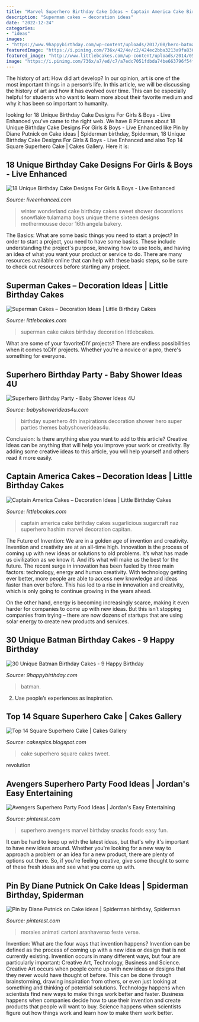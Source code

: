 ```yaml
---
title: "Marvel Superhero Birthday Cake Ideas ~ Captain America Cake Birthday Cakes Sugarlicious Sugarcraft Naz Superhero Hashim Marvel Decoration Capitan"
description: "Superman cakes – decoration ideas"
date: "2022-12-24"
categories:
- "ideas"
images:
- "https://www.9happybirthday.com/wp-content/uploads/2017/08/hero-batman-cakes-640x853.jpg"
featuredImage: "https://i.pinimg.com/736x/42/4e/c2/424ec2bba3213a9fa836c6af5fd37c07.jpg"
featured_image: "http://www.littlebcakes.com/wp-content/uploads/2014/05/Captain-America-Birthday-Cakes.jpg"
image: "https://i.pinimg.com/736x/a7/ed/c7/a7edc7051fdbda74be663796f54f7742.jpg"
---
```



The history of art: How did art develop?
In our opinion, art is one of the most important things in a person’s life. In this article, we will be discussing the history of art and how it has evolved over time. This can be especially helpful for students who want to learn more about their favorite medium and why it has been so important to humanity.

	

		
looking for 18 Unique Birthday Cake Designs For Girls &amp; Boys - Live Enhanced you've came to the right web. We have 8 Pictures about 18 Unique Birthday Cake Designs For Girls &amp; Boys - Live Enhanced like Pin by Diane Putnick on Cake ideas | Spiderman birthday, Spiderman, 18 Unique Birthday Cake Designs For Girls &amp; Boys - Live Enhanced and also Top 14 Square Superhero Cake | Cakes Gallery. Here it is:
		
    
## 18 Unique Birthday Cake Designs For Girls &amp; Boys - Live Enhanced

<img loading=lazy src="http://www.liveenhanced.com/wp-content/uploads/2018/02/Winter-Wonderland-Cakes-1.jpg" onerror="this.onerror=null;this.src='https://tse2.mm.bing.net/th?id=OIP.iLw68BCfenpFTe84ge7B1QHaLY&amp;pid=15.1';" alt="18 Unique Birthday Cake Designs For Girls &amp; Boys - Live Enhanced">

_Source: liveenhanced.com_

>winter wonderland cake birthday cakes sweet shower decorations snowflake tulamama boys unique theme sixteen designs mothermousse decor 16th angela bakery. 

	

The Basics: What are some basic things you need to start a project?
In order to start a project, you need to have some basics. These include understanding the project's purpose, knowing how to use tools, and having an idea of what you want your product or service to do. There are many resources available online that can help with these basic steps, so be sure to check out resources before starting any project.

    
## Superman Cakes – Decoration Ideas | Little Birthday Cakes

<img loading=lazy src="http://www.littlebcakes.com/wp-content/uploads/2013/08/Superman-Cake-Pictures.jpg" onerror="this.onerror=null;this.src='https://tse4.mm.bing.net/th?id=OIP.dDDTd4619sSqnIpyJd7KCQHaHH&amp;pid=15.1';" alt="Superman Cakes – Decoration Ideas | Little Birthday Cakes">

_Source: littlebcakes.com_

>superman cake cakes birthday decoration littlebcakes. 

	

What are some of your favoriteDIY projects?
There are endless possibilities when it comes toDIY projects. Whether you're a novice or a pro, there's something for everyone.

    
## Superhero Birthday Party - Baby Shower Ideas 4U

<img loading=lazy src="https://babyshowerideas4u.com/wp-content/uploads/2014/05/superhero-birthday-party-super-hero-decoration-inspirations-682x1024.jpg" onerror="this.onerror=null;this.src='https://tse4.mm.bing.net/th?id=OIP.i5OYjpm5EVl3YmclZJTxBAHaLH&amp;pid=15.1';" alt="Superhero Birthday Party - Baby Shower Ideas 4U">

_Source: babyshowerideas4u.com_

>birthday superhero 4th inspirations decoration shower hero super parties themes babyshowerideas4u. 

	

Conclusion: Is there anything else you want to add to this article?
Creative Ideas can be anything that will help you improve your work or creativity. By adding some creative ideas to this article, you will help yourself and others read it more easily.

    
## Captain America Cakes – Decoration Ideas | Little Birthday Cakes

<img loading=lazy src="http://www.littlebcakes.com/wp-content/uploads/2014/05/Captain-America-Birthday-Cakes.jpg" onerror="this.onerror=null;this.src='https://tse1.mm.bing.net/th?id=OIP.oOJHhHEP7pHDKIxbGwjtgQHaFi&amp;pid=15.1';" alt="Captain America Cakes – Decoration Ideas | Little Birthday Cakes">

_Source: littlebcakes.com_

>captain america cake birthday cakes sugarlicious sugarcraft naz superhero hashim marvel decoration capitan. 

	

The Future of Invention: We are in a golden age of invention and creativity.
Invention and creativity are at an all-time high. Innovation is the process of coming up with new ideas or solutions to old problems. It’s what has made us civilization as we know it. And it’s what will make us the best for the future.
The recent surge in innovation has been fueled by three main factors: technology, energy and human creativity. With technology getting ever better, more people are able to access new knowledge and ideas faster than ever before. This has led to a rise in innovation and creativity, which is only going to continue growing in the years ahead.

On the other hand, energy is becoming increasingly scarce, making it even harder for companies to come up with new ideas. But this isn’t stopping companies from trying – there are now dozens of startups that are using solar energy to create new products and services.

    
## 30 Unique Batman Birthday Cakes - 9 Happy Birthday

<img loading=lazy src="https://www.9happybirthday.com/wp-content/uploads/2017/08/hero-batman-cakes-640x853.jpg" onerror="this.onerror=null;this.src='https://tse3.mm.bing.net/th?id=OIP.guZz_wf2_cE8UN8ASth6YAHaJ3&amp;pid=15.1';" alt="30 Unique Batman Birthday Cakes - 9 Happy Birthday">

_Source: 9happybirthday.com_

>batman. 

	

2. Use people’s experiences as inspiration.

    
## Top 14 Square Superhero Cake | Cakes Gallery

<img loading=lazy src="https://3.bp.blogspot.com/-VK6YElHi1hk/U30cdfmCcaI/AAAAAAAACbM/Hu47qN33ai8/s1600/IMG_1506_2.JPG" onerror="this.onerror=null;this.src='https://tse3.mm.bing.net/th?id=OIP.IfDlGcblAF6UQUiroIWJ_wHaE8&amp;pid=15.1';" alt="Top 14 Square Superhero Cake | Cakes Gallery">

_Source: cakespics.blogspot.com_

>cake superhero square cakes tweet. 

	

revolution

    
## Avengers Superhero Party Food Ideas | Jordan&#039;s Easy Entertaining

<img loading=lazy src="https://i.pinimg.com/736x/42/4e/c2/424ec2bba3213a9fa836c6af5fd37c07.jpg" onerror="this.onerror=null;this.src='https://tse3.mm.bing.net/th?id=OIP.gjqro5zFK1GYVgRtcsq6GgHaLH&amp;pid=15.1';" alt="Avengers Superhero Party Food Ideas | Jordan&#039;s Easy Entertaining">

_Source: pinterest.com_

>superhero avengers marvel birthday snacks foods easy fun. 

	

It can be hard to keep up with the latest ideas, but that's why it's important to have new ideas around. Whether you're looking for a new way to approach a problem or an idea for a new product, there are plenty of options out there. So, if you're feeling creative, give some thought to some of these fresh ideas and see what you come up with.

    
## Pin By Diane Putnick On Cake Ideas | Spiderman Birthday, Spiderman

<img loading=lazy src="https://i.pinimg.com/736x/a7/ed/c7/a7edc7051fdbda74be663796f54f7742.jpg" onerror="this.onerror=null;this.src='https://tse3.mm.bing.net/th?id=OIP.dwTMYiZcGZ2QYgFHbx58HQHaJ3&amp;pid=15.1';" alt="Pin by Diane Putnick on Cake ideas | Spiderman birthday, Spiderman">

_Source: pinterest.com_

>morales animati cartoni aranhaverso feste verse. 

	

Invention: What are the four ways that invention happens?
Invention can be defined as the process of coming up with a new idea or design that is not currently existing. Invention occurs in many different ways, but four are particularly important: Creative Art, Technology, Business and Science. 
Creative Art occurs when people come up with new ideas or designs that they never would have thought of before. This can be done through brainstorming, drawing inspiration from others, or even just looking at something and thinking of potential solutions. Technology happens when scientists find new ways to make things work better and faster. Business happens when companies decide how to use their invention and create products that people will want to buy. Science happens when scientists figure out how things work and learn how to make them work better.

